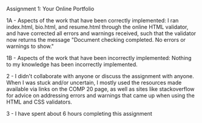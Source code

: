 Assignment 1: Your Online Portfolio

1A - Aspects of the work that have been correctly implemented:
	I ran index.html, bio.html, and resume.html through the online HTML validator, and have corrected all errors and warnings received, such that the validator now returns the message "Document checking completed. No errors or warnings to show."

1B - Aspects of the work that have been incorrectly implemented:
	Nothing to my knowledge has been incorrectly implemented.

2  - I didn't collaborate with anyone or discuss the assignment with anyone. When I was stuck and/or uncertain, I mostly used the resources made available via links on the COMP 20 page, as well as sites like stackoverflow for advice on addressing errors and warnings that came up when using the HTML and CSS validators.

3  - I have spent about 6 hours completing this assignment




